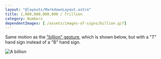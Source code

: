 ```yaml
---
layout: "@layouts/MarkdownLayout.astro"
title: 1,000,000,000,000 / Trillion
category: Numbers
dependentImages: [./assets/images-of-signs/billion.gif]
---
```


Same motion as the ["billion" gesture](../billion), which is shown below,
but with a "T" hand sign instead of a "B" hand sign.

![A billion](@signs/billion.gif)
